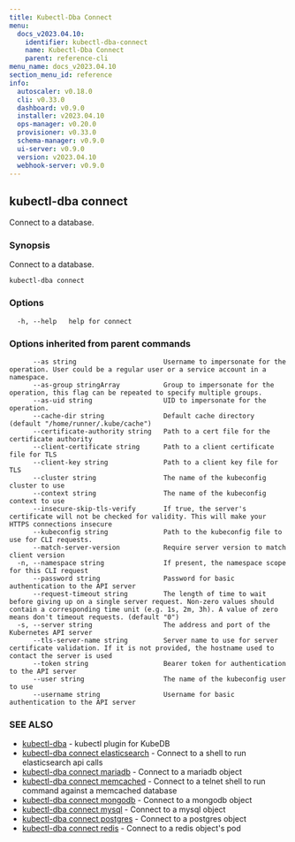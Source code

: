 ```yaml
---
title: Kubectl-Dba Connect
menu:
  docs_v2023.04.10:
    identifier: kubectl-dba-connect
    name: Kubectl-Dba Connect
    parent: reference-cli
menu_name: docs_v2023.04.10
section_menu_id: reference
info:
  autoscaler: v0.18.0
  cli: v0.33.0
  dashboard: v0.9.0
  installer: v2023.04.10
  ops-manager: v0.20.0
  provisioner: v0.33.0
  schema-manager: v0.9.0
  ui-server: v0.9.0
  version: v2023.04.10
  webhook-server: v0.9.0
---
```


## kubectl-dba connect

Connect to a database.

### Synopsis

Connect to a database.

```
kubectl-dba connect
```

### Options

```
  -h, --help   help for connect
```

### Options inherited from parent commands

```
      --as string                      Username to impersonate for the operation. User could be a regular user or a service account in a namespace.
      --as-group stringArray           Group to impersonate for the operation, this flag can be repeated to specify multiple groups.
      --as-uid string                  UID to impersonate for the operation.
      --cache-dir string               Default cache directory (default "/home/runner/.kube/cache")
      --certificate-authority string   Path to a cert file for the certificate authority
      --client-certificate string      Path to a client certificate file for TLS
      --client-key string              Path to a client key file for TLS
      --cluster string                 The name of the kubeconfig cluster to use
      --context string                 The name of the kubeconfig context to use
      --insecure-skip-tls-verify       If true, the server's certificate will not be checked for validity. This will make your HTTPS connections insecure
      --kubeconfig string              Path to the kubeconfig file to use for CLI requests.
      --match-server-version           Require server version to match client version
  -n, --namespace string               If present, the namespace scope for this CLI request
      --password string                Password for basic authentication to the API server
      --request-timeout string         The length of time to wait before giving up on a single server request. Non-zero values should contain a corresponding time unit (e.g. 1s, 2m, 3h). A value of zero means don't timeout requests. (default "0")
  -s, --server string                  The address and port of the Kubernetes API server
      --tls-server-name string         Server name to use for server certificate validation. If it is not provided, the hostname used to contact the server is used
      --token string                   Bearer token for authentication to the API server
      --user string                    The name of the kubeconfig user to use
      --username string                Username for basic authentication to the API server
```

### SEE ALSO

* [kubectl-dba](/docs/v2023.04.10/reference/cli/kubectl-dba)	 - kubectl plugin for KubeDB
* [kubectl-dba connect elasticsearch](/docs/v2023.04.10/reference/cli/kubectl-dba_connect_elasticsearch)	 - Connect to a shell to run elasticsearch api calls
* [kubectl-dba connect mariadb](/docs/v2023.04.10/reference/cli/kubectl-dba_connect_mariadb)	 - Connect to a mariadb object
* [kubectl-dba connect memcached](/docs/v2023.04.10/reference/cli/kubectl-dba_connect_memcached)	 - Connect to a telnet shell to run command against a memcached database
* [kubectl-dba connect mongodb](/docs/v2023.04.10/reference/cli/kubectl-dba_connect_mongodb)	 - Connect to a mongodb object
* [kubectl-dba connect mysql](/docs/v2023.04.10/reference/cli/kubectl-dba_connect_mysql)	 - Connect to a mysql object
* [kubectl-dba connect postgres](/docs/v2023.04.10/reference/cli/kubectl-dba_connect_postgres)	 - Connect to a postgres object
* [kubectl-dba connect redis](/docs/v2023.04.10/reference/cli/kubectl-dba_connect_redis)	 - Connect to a redis object's pod

